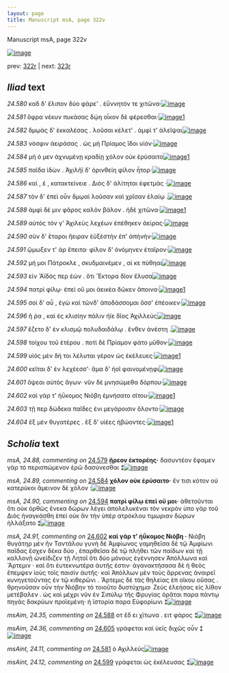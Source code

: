 ```yaml
---
layout: page
title: Manuscript msA, page 322v
---
```


Manuscript msA, page 322v

[![image](http://www.homermultitext.org/iipsrv?OBJ=IIP,1.0&FIF=/project/homer/pyramidal/deepzoom/hmt/vaimg/2017a/VA322VN_0824.tif&WID=100&CVT=JPEG)](http://www.homermultitext.org/ict2/?urn=urn:cite2:hmt:vaimg.2017a:VA322VN_0824)

prev:  [322r](../322r) | next:  [323r](../323r)

## *Iliad* text

*24.580* <a id="24.580"/> καδ δ' ἔλιπον δύο φάρε' . ἐΰννητόν τε χιτῶνα·[![image](http://www.homermultitext.org/iipsrv?OBJ=IIP,1.0&FIF=/project/homer/pyramidal/deepzoom/hmt/vaimg/2017a/VA322VN_0824.tif&RGN=0.474,0.2177,0.404,0.0353&WID=1000&CVT=JPEG)](http://www.homermultitext.org/ict2/?urn=urn:cite2:hmt:vaimg.2017a:VA322VN_0824@0.474,0.2177,0.404,0.0353)

*24.581* <a id="24.581"/> ὄφρα νέκυν πυκάσας δῴη οἶκον δὲ φέρεσθαι·[![image](http://www.homermultitext.org/iipsrv?OBJ=IIP,1.0&FIF=/project/homer/pyramidal/deepzoom/hmt/vaimg/2017a/VA322VN_0824.tif&RGN=0.479,0.247,0.408,0.0255&WID=1000&CVT=JPEG)](http://www.homermultitext.org/ict2/?urn=urn:cite2:hmt:vaimg.2017a:VA322VN_0824@0.479,0.247,0.408,0.0255)[1](#msAint_24.11)

*24.582* <a id="24.582"/> δμῳὰς δ' ἐκκαλέσας . λοῦσαι κέλετ' . ἀμφί τ' ἀλεῖψαι[![image](http://www.homermultitext.org/iipsrv?OBJ=IIP,1.0&FIF=/project/homer/pyramidal/deepzoom/hmt/vaimg/2017a/VA322VN_0824.tif&RGN=0.473,0.268,0.425,0.0263&WID=1000&CVT=JPEG)](http://www.homermultitext.org/ict2/?urn=urn:cite2:hmt:vaimg.2017a:VA322VN_0824@0.473,0.268,0.425,0.0263)

*24.583* <a id="24.583"/> νόσφιν ἀειράσας . ὡς μὴ Πρίαμος ἴδοι υἱόν·[![image](http://www.homermultitext.org/iipsrv?OBJ=IIP,1.0&FIF=/project/homer/pyramidal/deepzoom/hmt/vaimg/2017a/VA322VN_0824.tif&RGN=0.477,0.2875,0.385,0.0233&WID=1000&CVT=JPEG)](http://www.homermultitext.org/ict2/?urn=urn:cite2:hmt:vaimg.2017a:VA322VN_0824@0.477,0.2875,0.385,0.0233)

*24.584* <a id="24.584"/> μὴ ὁ μεν ἀχνυμένῃ κραδίῃ χόλον οὐκ ἐρύσαιτο[![image](http://www.homermultitext.org/iipsrv?OBJ=IIP,1.0&FIF=/project/homer/pyramidal/deepzoom/hmt/vaimg/2017a/VA322VN_0824.tif&RGN=0.479,0.3041,0.418,0.0285&WID=1000&CVT=JPEG)](http://www.homermultitext.org/ict2/?urn=urn:cite2:hmt:vaimg.2017a:VA322VN_0824@0.479,0.3041,0.418,0.0285)[1](#msA_24.89)

*24.585* <a id="24.585"/> παῖδα ἰδὼν . Ἀχιλῆϊ δ' ὀρινθείη φίλον ἦτορ·[![image](http://www.homermultitext.org/iipsrv?OBJ=IIP,1.0&FIF=/project/homer/pyramidal/deepzoom/hmt/vaimg/2017a/VA322VN_0824.tif&RGN=0.478,0.3243,0.392,0.0263&WID=1000&CVT=JPEG)](http://www.homermultitext.org/ict2/?urn=urn:cite2:hmt:vaimg.2017a:VA322VN_0824@0.478,0.3243,0.392,0.0263)

*24.586* <a id="24.586"/> καί , ἑ , κατακτείνειε . Διὸς δ' ἀλίτηται ἐφετμὰς ·[![image](http://www.homermultitext.org/iipsrv?OBJ=IIP,1.0&FIF=/project/homer/pyramidal/deepzoom/hmt/vaimg/2017a/VA322VN_0824.tif&RGN=0.478,0.3408,0.421,0.0263&WID=1000&CVT=JPEG)](http://www.homermultitext.org/ict2/?urn=urn:cite2:hmt:vaimg.2017a:VA322VN_0824@0.478,0.3408,0.421,0.0263)

*24.587* <a id="24.587"/> τὸν δ' ἐπεὶ οὖν δμῳαὶ λοῦσαν καὶ χρῖσαν ἐλαίῳ .[![image](http://www.homermultitext.org/iipsrv?OBJ=IIP,1.0&FIF=/project/homer/pyramidal/deepzoom/hmt/vaimg/2017a/VA322VN_0824.tif&RGN=0.478,0.3619,0.421,0.0263&WID=1000&CVT=JPEG)](http://www.homermultitext.org/ict2/?urn=urn:cite2:hmt:vaimg.2017a:VA322VN_0824@0.478,0.3619,0.421,0.0263)

*24.588* <a id="24.588"/> ἀμφὶ δέ μιν φᾶρος καλὸν βάλον . ἠδὲ χιτῶνα·[![image](http://www.homermultitext.org/iipsrv?OBJ=IIP,1.0&FIF=/project/homer/pyramidal/deepzoom/hmt/vaimg/2017a/VA322VN_0824.tif&RGN=0.478,0.3821,0.421,0.0263&WID=1000&CVT=JPEG)](http://www.homermultitext.org/ict2/?urn=urn:cite2:hmt:vaimg.2017a:VA322VN_0824@0.478,0.3821,0.421,0.0263)[1](#msAim_24.35)

*24.589* <a id="24.589"/> αὐτὸς τόν γ' Ἀχιλεὺς λεχέων ἐπέθηκεν ἀείρας·[![image](http://www.homermultitext.org/iipsrv?OBJ=IIP,1.0&FIF=/project/homer/pyramidal/deepzoom/hmt/vaimg/2017a/VA322VN_0824.tif&RGN=0.476,0.4002,0.421,0.0263&WID=1000&CVT=JPEG)](http://www.homermultitext.org/ict2/?urn=urn:cite2:hmt:vaimg.2017a:VA322VN_0824@0.476,0.4002,0.421,0.0263)

*24.590* <a id="24.590"/> σὺν δ' ἕταροι ἤειραν ἐϋξέστὴν ἐπ' ἀπήνὴν·[![image](http://www.homermultitext.org/iipsrv?OBJ=IIP,1.0&FIF=/project/homer/pyramidal/deepzoom/hmt/vaimg/2017a/VA322VN_0824.tif&RGN=0.474,0.4159,0.421,0.0263&WID=1000&CVT=JPEG)](http://www.homermultitext.org/ict2/?urn=urn:cite2:hmt:vaimg.2017a:VA322VN_0824@0.474,0.4159,0.421,0.0263)

*24.591* <a id="24.591"/> ᾤμωξεν τ' ὰρ ἔπειτα· φίλον δ' ὀνόμηνεν ἑταῖρον·[![image](http://www.homermultitext.org/iipsrv?OBJ=IIP,1.0&FIF=/project/homer/pyramidal/deepzoom/hmt/vaimg/2017a/VA322VN_0824.tif&RGN=0.475,0.4339,0.421,0.0263&WID=1000&CVT=JPEG)](http://www.homermultitext.org/ict2/?urn=urn:cite2:hmt:vaimg.2017a:VA322VN_0824@0.475,0.4339,0.421,0.0263)

*24.592* <a id="24.592"/> μή μοι Πάτροκλε , σκυδμαινέμεν , αί κε πύθηαι[![image](http://www.homermultitext.org/iipsrv?OBJ=IIP,1.0&FIF=/project/homer/pyramidal/deepzoom/hmt/vaimg/2017a/VA322VN_0824.tif&RGN=0.475,0.4557,0.421,0.0233&WID=1000&CVT=JPEG)](http://www.homermultitext.org/ict2/?urn=urn:cite2:hmt:vaimg.2017a:VA322VN_0824@0.475,0.4557,0.421,0.0233)

*24.593* <a id="24.593"/> εἰν Ἄϊδός περ ἐὼν . ὅτι Ἕκτορα δῖον ἔλυσα[![image](http://www.homermultitext.org/iipsrv?OBJ=IIP,1.0&FIF=/project/homer/pyramidal/deepzoom/hmt/vaimg/2017a/VA322VN_0824.tif&RGN=0.475,0.473,0.421,0.0233&WID=1000&CVT=JPEG)](http://www.homermultitext.org/ict2/?urn=urn:cite2:hmt:vaimg.2017a:VA322VN_0824@0.475,0.473,0.421,0.0233)

*24.594* <a id="24.594"/> πατρὶ φίλῳ· ἐπεὶ οὔ μοι ἀεικέα δῶκεν ἄποινα·[![image](http://www.homermultitext.org/iipsrv?OBJ=IIP,1.0&FIF=/project/homer/pyramidal/deepzoom/hmt/vaimg/2017a/VA322VN_0824.tif&RGN=0.475,0.494,0.421,0.0233&WID=1000&CVT=JPEG)](http://www.homermultitext.org/ict2/?urn=urn:cite2:hmt:vaimg.2017a:VA322VN_0824@0.475,0.494,0.421,0.0233)[1](#msA_24.90)

*24.595* <a id="24.595"/> σοὶ δ' αὖ , ἐγὼ καὶ τῶνδ' ἀποδάσσομαι ὅσσ' ἐπέοικεν·[![image](http://www.homermultitext.org/iipsrv?OBJ=IIP,1.0&FIF=/project/homer/pyramidal/deepzoom/hmt/vaimg/2017a/VA322VN_0824.tif&RGN=0.478,0.5105,0.421,0.0233&WID=1000&CVT=JPEG)](http://www.homermultitext.org/ict2/?urn=urn:cite2:hmt:vaimg.2017a:VA322VN_0824@0.478,0.5105,0.421,0.0233)

*24.596* <a id="24.596"/> ῆ ῥα , καὶ ἐς κλισίην πάλιν ήϊε δῖος Ἀχιλλεύς[![image](http://www.homermultitext.org/iipsrv?OBJ=IIP,1.0&FIF=/project/homer/pyramidal/deepzoom/hmt/vaimg/2017a/VA322VN_0824.tif&RGN=0.468,0.5278,0.429,0.024&WID=1000&CVT=JPEG)](http://www.homermultitext.org/ict2/?urn=urn:cite2:hmt:vaimg.2017a:VA322VN_0824@0.468,0.5278,0.429,0.024)

*24.597* <a id="24.597"/> ἕζετο δ' ἐν κλισμῷ πολυδαιδάλῳ . ἔνθεν ἀνέστη .[![image](http://www.homermultitext.org/iipsrv?OBJ=IIP,1.0&FIF=/project/homer/pyramidal/deepzoom/hmt/vaimg/2017a/VA322VN_0824.tif&RGN=0.468,0.545,0.43,0.0285&WID=1000&CVT=JPEG)](http://www.homermultitext.org/ict2/?urn=urn:cite2:hmt:vaimg.2017a:VA322VN_0824@0.468,0.545,0.43,0.0285)

*24.598* <a id="24.598"/> τοίχου τοῦ ἑτέρου . ποτὶ δὲ Πρίαμον φάτο μῦθον·[![image](http://www.homermultitext.org/iipsrv?OBJ=IIP,1.0&FIF=/project/homer/pyramidal/deepzoom/hmt/vaimg/2017a/VA322VN_0824.tif&RGN=0.469,0.5653,0.43,0.0255&WID=1000&CVT=JPEG)](http://www.homermultitext.org/ict2/?urn=urn:cite2:hmt:vaimg.2017a:VA322VN_0824@0.469,0.5653,0.43,0.0255)

*24.599* <a id="24.599"/> υἱὸς μὲν δή τοι λέλυται γέρον ὡς ἐκέλευες·[![image](http://www.homermultitext.org/iipsrv?OBJ=IIP,1.0&FIF=/project/homer/pyramidal/deepzoom/hmt/vaimg/2017a/VA322VN_0824.tif&RGN=0.468,0.5826,0.43,0.0255&WID=1000&CVT=JPEG)](http://www.homermultitext.org/ict2/?urn=urn:cite2:hmt:vaimg.2017a:VA322VN_0824@0.468,0.5826,0.43,0.0255)[1](#msAint_24.12)

*24.600* <a id="24.600"/> κεῖται δ' ἐν λεχέεσσ'· ἅμα δ' ἠοῖ φαινομένῃφι[![image](http://www.homermultitext.org/iipsrv?OBJ=IIP,1.0&FIF=/project/homer/pyramidal/deepzoom/hmt/vaimg/2017a/VA322VN_0824.tif&RGN=0.468,0.6029,0.43,0.0255&WID=1000&CVT=JPEG)](http://www.homermultitext.org/ict2/?urn=urn:cite2:hmt:vaimg.2017a:VA322VN_0824@0.468,0.6029,0.43,0.0255)

*24.601* <a id="24.601"/> ὄψεαι αὐτὸς ἄγων· νῦν δὲ μνησώμεθα δόρπου·[![image](http://www.homermultitext.org/iipsrv?OBJ=IIP,1.0&FIF=/project/homer/pyramidal/deepzoom/hmt/vaimg/2017a/VA322VN_0824.tif&RGN=0.468,0.6194,0.404,0.0263&WID=1000&CVT=JPEG)](http://www.homermultitext.org/ict2/?urn=urn:cite2:hmt:vaimg.2017a:VA322VN_0824@0.468,0.6194,0.404,0.0263)

*24.602* <a id="24.602"/> καὶ γάρ τ' ἠΰκομος Νιόβη ἐμνήσατο σίτου·[![image](http://www.homermultitext.org/iipsrv?OBJ=IIP,1.0&FIF=/project/homer/pyramidal/deepzoom/hmt/vaimg/2017a/VA322VN_0824.tif&RGN=0.469,0.6389,0.404,0.0263&WID=1000&CVT=JPEG)](http://www.homermultitext.org/ict2/?urn=urn:cite2:hmt:vaimg.2017a:VA322VN_0824@0.469,0.6389,0.404,0.0263)[1](#msA_24.91)

*24.603* <a id="24.603"/> τῇ περ δώδεκα παῖδες ἐνι μεγάροισιν ὄλοντο·[![image](http://www.homermultitext.org/iipsrv?OBJ=IIP,1.0&FIF=/project/homer/pyramidal/deepzoom/hmt/vaimg/2017a/VA322VN_0824.tif&RGN=0.469,0.6577,0.415,0.0263&WID=1000&CVT=JPEG)](http://www.homermultitext.org/ict2/?urn=urn:cite2:hmt:vaimg.2017a:VA322VN_0824@0.469,0.6577,0.415,0.0263)

*24.604* <a id="24.604"/> ἓξ μὲν θυγατέρες . ἓξ δ' υἱέες ἡβώοντες·[![image](http://www.homermultitext.org/iipsrv?OBJ=IIP,1.0&FIF=/project/homer/pyramidal/deepzoom/hmt/vaimg/2017a/VA322VN_0824.tif&RGN=0.47,0.6712,0.396,0.0435&WID=1000&CVT=JPEG)](http://www.homermultitext.org/ict2/?urn=urn:cite2:hmt:vaimg.2017a:VA322VN_0824@0.47,0.6712,0.396,0.0435)[1](#msA_24.92)

## *Scholia* text

*msA, 24.88, commenting on* [24.579](#24.579)  <a id="msA_24.88"/> **ᾕρεον ἑκτορέης·** δασυντέον ἔφαμεν γὰρ τὸ περισπώμενον ἐρῶ δασύνεσθαι ⁑[![image](http://www.homermultitext.org/iipsrv?OBJ=IIP,1.0&FIF=/project/homer/pyramidal/deepzoom/hmt/vaimg/2017a/VA322VN_0824.tif&RGN=0.2120,0.2941,0.2273,0.04205&WID=1000&CVT=JPEG)](http://www.homermultitext.org/ict2/?urn=urn:cite2:hmt:vaimg.2017a:VA322VN_0824@0.2120,0.2941,0.2273,0.04205)

*msA, 24.89, commenting on* [24.584](#24.584)  <a id="msA_24.89"/> **χόλον οὐκ ἐρύσαιτο·** ἔν τισι κότον οὐ κατερύκοι ἄμεινον δὲ χόλον :[![image](http://www.homermultitext.org/iipsrv?OBJ=IIP,1.0&FIF=/project/homer/pyramidal/deepzoom/hmt/vaimg/2017a/VA322VN_0824.tif&RGN=0.1840,0.3321,0.2463,0.08285&WID=1000&CVT=JPEG)](http://www.homermultitext.org/ict2/?urn=urn:cite2:hmt:vaimg.2017a:VA322VN_0824@0.1840,0.3321,0.2463,0.08285)

*msA, 24.90, commenting on* [24.594](#24.594)  <a id="msA_24.90"/> **πατρὶ φίλῳ ἐπεὶ οὔ μοι·** ἀθετοῦνται ὅτι οὐκ ὀρθῶς ἕνεκα δώρων λέγει ἀπολελυκέναι τὸν νεκρόν ὑπo γὰρ τοῦ Διὸς ἠναγκάσθη ἐπεὶ οὐκ ἂν τὴν ὑπὲρ ατρόκλου τιμωριαν δώρων ἠλλάξατο ⁑[![image](http://www.homermultitext.org/iipsrv?OBJ=IIP,1.0&FIF=/project/homer/pyramidal/deepzoom/hmt/vaimg/2017a/VA322VN_0824.tif&RGN=0.2117,0.7105,0.6608,0.09668&WID=1000&CVT=JPEG)](http://www.homermultitext.org/ict2/?urn=urn:cite2:hmt:vaimg.2017a:VA322VN_0824@0.2117,0.7105,0.6608,0.09668)

*msA, 24.91, commenting on* [24.602](#24.602)  <a id="msA_24.91"/> **καὶ γάρ τ’ ἡΰκομος Νιόβη ·** Νιόβη θυγάτηρ μὲν ἢν Ταντάλου γυνὴ δὲ Ἀμφίωνος γαμηθεῖσα δὲ τῷ Ἀμφίωνι παῖδας ἔσχεν δέκα δύο , ἐπαρθεῖσα δὲ τῷ πλήθει τῶν παίδων καὶ τῇ καλλονῇ ὠνείδιζεν τῇ Λητοῖ ὅτι δύο μόνους ἐγέννησεν Ἀπόλλωνα καὶ Ἄρτεμιν · καὶ ὅτι ἐυτεκνωτέρα ἀυτῆς ἐστιν· ἀγανακτήσασα δὲ ἡ θεὸς ἔπεμψεν ἰοὺς τοῖς παισὶν ἀυτῆς· καὶ Ἀπόλλων μὲν τοὺς ἄρρενας ἀναιρεῖ κυνηγετοῦντας ἐν τῷ κιθερῶνι . Ἄρτεμις δὲ τὰς θηλείας ἐπ οἴκου οὔσας . θρηνοῦσαν οὖν τὴν Νιόβην τὸ τοιοῦτο δυστύχημα· Ζεὺς ἐλεήσας εἰς λίθον μετέβαλεν . ὡς καὶ μέχρι νῦν ἐν Σιπύλῳ τῆς Φρυγίας ὁρᾶται παρα πάντῳ πηγὰς δακρύων προϊεμένη· ἡ ϊστορία παρα Εὐφορίωνι ⁑[![image](http://www.homermultitext.org/iipsrv?OBJ=IIP,1.0&FIF=/project/homer/pyramidal/deepzoom/hmt/vaimg/2017a/VA322VN_0824.tif&RGN=0.2272,0.7938,0.6437,0.03209&WID=1000&CVT=JPEG)](http://www.homermultitext.org/ict2/?urn=urn:cite2:hmt:vaimg.2017a:VA322VN_0824@0.2272,0.7938,0.6437,0.03209)

*msAim, 24.35, commenting on* [24.588](#24.588)  <a id="msAim_24.35"/> οτ ἔδ ει χϊτωνα . ειτ φάρος ⁑[![image](http://www.homermultitext.org/iipsrv?OBJ=IIP,1.0&FIF=/project/homer/pyramidal/deepzoom/hmt/vaimg/2017a/VA322VN_0824.tif&RGN=0.426,0.3851,0.05,0.0405&WID=1000&CVT=JPEG)](http://www.homermultitext.org/ict2/?urn=urn:cite2:hmt:vaimg.2017a:VA322VN_0824@0.426,0.3851,0.05,0.0405)

*msAim, 24.36, commenting on* [24.605](#24.605)  <a id="msAim_24.36"/> γράφεται καὶ ὑεῖς διχῶς οὖν ⁑[![image](http://www.homermultitext.org/iipsrv?OBJ=IIP,1.0&FIF=/project/homer/pyramidal/deepzoom/hmt/vaimg/2017a/VA322VN_0824.tif&RGN=0.409,0.6749,0.061,0.033&WID=1000&CVT=JPEG)](http://www.homermultitext.org/ict2/?urn=urn:cite2:hmt:vaimg.2017a:VA322VN_0824@0.409,0.6749,0.061,0.033)

*msAint, 24.11, commenting on* [24.581](#24.581)  <a id="msAint_24.11"/> ὁ Αχιλλεύς[![image](http://www.homermultitext.org/iipsrv?OBJ=IIP,1.0&FIF=/project/homer/pyramidal/deepzoom/hmt/vaimg/2017a/VA322VN_0824.tif&RGN=0.878,0.247,0.052,0.0315&WID=1000&CVT=JPEG)](http://www.homermultitext.org/ict2/?urn=urn:cite2:hmt:vaimg.2017a:VA322VN_0824@0.878,0.247,0.052,0.0315)

*msAint, 24.12, commenting on* [24.599](#24.599)  <a id="msAint_24.12"/> γράφεται ὡς ἐκέλευσας ⁑[![image](http://www.homermultitext.org/iipsrv?OBJ=IIP,1.0&FIF=/project/homer/pyramidal/deepzoom/hmt/vaimg/2017a/VA322VN_0824.tif&RGN=0.858,0.5803,0.055,0.0323&WID=1000&CVT=JPEG)](http://www.homermultitext.org/ict2/?urn=urn:cite2:hmt:vaimg.2017a:VA322VN_0824@0.858,0.5803,0.055,0.0323)